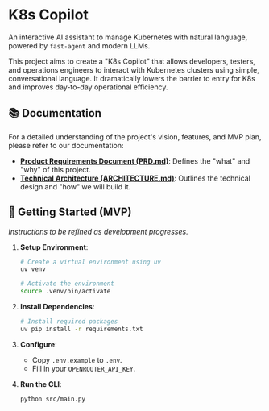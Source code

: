# K8s Copilot

An interactive AI assistant to manage Kubernetes with natural language, powered by `fast-agent` and modern LLMs.

This project aims to create a "K8s Copilot" that allows developers, testers, and operations engineers to interact with Kubernetes clusters using simple, conversational language. It dramatically lowers the barrier to entry for K8s and improves day-to-day operational efficiency.

## 📚 Documentation

For a detailed understanding of the project's vision, features, and MVP plan, please refer to our documentation:

- **[Product Requirements Document (PRD.md)](./doc/PRD.md)**: Defines the "what" and "why" of this project.
- **[Technical Architecture (ARCHITECTURE.md)](./doc/ARCHITECTURE.md)**: Outlines the technical design and "how" we will build it.

## 🚀 Getting Started (MVP)

_Instructions to be refined as development progresses._

1.  **Setup Environment**:
    ```bash
    # Create a virtual environment using uv
    uv venv

    # Activate the environment
    source .venv/bin/activate
    ```

2.  **Install Dependencies**:
    ```bash
    # Install required packages
    uv pip install -r requirements.txt
    ```

3.  **Configure**:
    - Copy `.env.example` to `.env`.
    - Fill in your `OPENROUTER_API_KEY`.

4.  **Run the CLI**:
    ```bash
    python src/main.py
    ``` 